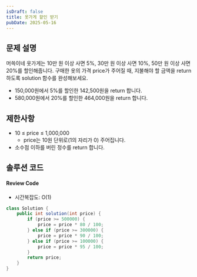 ```yaml
---
isDraft: false
title: 옷가게 할인 받기
pubDate: 2025-05-16
---
```


## 문제 설명

머쓱이네 옷가게는 10만 원 이상 사면 5%, 30만 원 이상 사면 10%, 50만 원 이상 사면 20%를 할인해줍니다.
구매한 옷의 가격 price가 주어질 때, 지불해야 할 금액을 return 하도록 solution 함수를 완성해보세요.

- 150,000원에서 5%를 할인한 142,500원을 return 합니다.
- 580,000원에서 20%를 할인한 464,000원을 return 합니다.

## 제한사항

- 10 ≤ price ≤ 1,000,000
  - price는 10원 단위로(1의 자리가 0) 주어집니다.
- 소수점 이하를 버린 정수를 return 합니다.

## 솔루션 코드

#### Review Code
- 시간복잡도: O(1)
```java
class Solution {
    public int solution(int price) {
        if (price >= 500000) {
            price = price * 80 / 100;
        } else if (price >= 300000) {
            price = price * 90 / 100;
        } else if (price >= 100000) {
            price = price * 95 / 100;
        }
        return price;
    }
}
```
